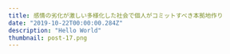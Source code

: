 ```yaml
---
title: 感情の劣化が激しい多様化した社会で個人がコミットすべき本拠地作り
date: "2019-10-22T00:00:00.284Z"
description: "Hello World"
thumbnail: post-17.png
---
```

